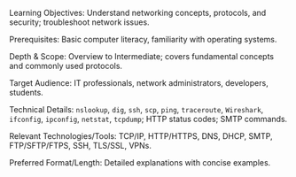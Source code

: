 Learning Objectives: Understand networking concepts, protocols, and security; troubleshoot network issues.

Prerequisites: Basic computer literacy, familiarity with operating systems.

Depth & Scope: Overview to Intermediate; covers fundamental concepts and commonly used protocols.

Target Audience: IT professionals, network administrators, developers, students.

Technical Details: `nslookup`, `dig`, `ssh`, `scp`, `ping`, `traceroute`, `Wireshark`, `ifconfig`, `ipconfig`, `netstat`, `tcpdump`; HTTP status codes; SMTP commands.

Relevant Technologies/Tools: TCP/IP, HTTP/HTTPS, DNS, DHCP, SMTP, FTP/SFTP/FTPS, SSH, TLS/SSL, VPNs.

Preferred Format/Length: Detailed explanations with concise examples.
